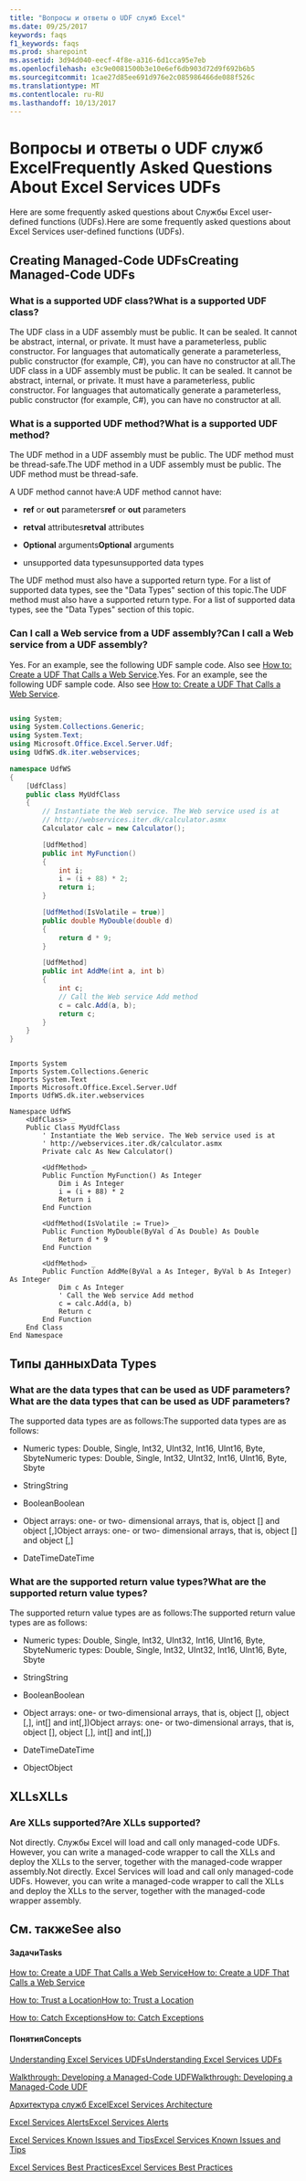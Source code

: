 ```yaml
---
title: "Вопросы и ответы о UDF служб Excel"
ms.date: 09/25/2017
keywords: faqs
f1_keywords: faqs
ms.prod: sharepoint
ms.assetid: 3d94d040-eecf-4f8e-a316-6d1cca95e7eb
ms.openlocfilehash: e3c9e0081500b3e10e6ef6db903d72d9f692b6b5
ms.sourcegitcommit: 1cae27d85ee691d976e2c085986466de088f526c
ms.translationtype: MT
ms.contentlocale: ru-RU
ms.lasthandoff: 10/13/2017
---
```

# <a name="frequently-asked-questions-about-excel-services-udfs"></a><span data-ttu-id="14ac1-103">Вопросы и ответы о UDF служб Excel</span><span class="sxs-lookup"><span data-stu-id="14ac1-103">Frequently Asked Questions About Excel Services UDFs</span></span>

<span data-ttu-id="14ac1-104">Here are some frequently asked questions about Службы Excel user-defined functions (UDFs).</span><span class="sxs-lookup"><span data-stu-id="14ac1-104">Here are some frequently asked questions about Excel Services user-defined functions (UDFs).</span></span> 
  
    
    


## <a name="creating-managed-code-udfs"></a><span data-ttu-id="14ac1-105">Creating Managed-Code UDFs</span><span class="sxs-lookup"><span data-stu-id="14ac1-105">Creating Managed-Code UDFs</span></span>


### <a name="what-is-a-supported-udf-class"></a><span data-ttu-id="14ac1-106">What is a supported UDF class?</span><span class="sxs-lookup"><span data-stu-id="14ac1-106">What is a supported UDF class?</span></span>

<span data-ttu-id="14ac1-p101">The UDF class in a UDF assembly must be public. It can be sealed. It cannot be abstract, internal, or private. It must have a parameterless, public constructor. For languages that automatically generate a parameterless, public constructor (for example, C#), you can have no constructor at all.</span><span class="sxs-lookup"><span data-stu-id="14ac1-p101">The UDF class in a UDF assembly must be public. It can be sealed. It cannot be abstract, internal, or private. It must have a parameterless, public constructor. For languages that automatically generate a parameterless, public constructor (for example, C#), you can have no constructor at all.</span></span>
  
    
    

### <a name="what-is-a-supported-udf-method"></a><span data-ttu-id="14ac1-112">What is a supported UDF method?</span><span class="sxs-lookup"><span data-stu-id="14ac1-112">What is a supported UDF method?</span></span>

<span data-ttu-id="14ac1-p102">The UDF method in a UDF assembly must be public. The UDF method must be thread-safe.</span><span class="sxs-lookup"><span data-stu-id="14ac1-p102">The UDF method in a UDF assembly must be public. The UDF method must be thread-safe.</span></span>
  
    
    
<span data-ttu-id="14ac1-115">A UDF method cannot have:</span><span class="sxs-lookup"><span data-stu-id="14ac1-115">A UDF method cannot have:</span></span> 
  
    
    

- <span data-ttu-id="14ac1-116">**ref** or **out** parameters</span><span class="sxs-lookup"><span data-stu-id="14ac1-116">**ref** or **out** parameters</span></span>
    
  
- <span data-ttu-id="14ac1-117">**retval** attributes</span><span class="sxs-lookup"><span data-stu-id="14ac1-117">**retval** attributes</span></span>
    
  
- <span data-ttu-id="14ac1-118">**Optional** arguments</span><span class="sxs-lookup"><span data-stu-id="14ac1-118">**Optional** arguments</span></span>
    
  
- <span data-ttu-id="14ac1-119">unsupported data types</span><span class="sxs-lookup"><span data-stu-id="14ac1-119">unsupported data types</span></span>
    
  
<span data-ttu-id="14ac1-p103">The UDF method must also have a supported return type. For a list of supported data types, see the "Data Types" section of this topic.</span><span class="sxs-lookup"><span data-stu-id="14ac1-p103">The UDF method must also have a supported return type. For a list of supported data types, see the "Data Types" section of this topic.</span></span>
  
    
    

### <a name="can-i-call-a-web-service-from-a-udf-assembly"></a><span data-ttu-id="14ac1-122">Can I call a Web service from a UDF assembly?</span><span class="sxs-lookup"><span data-stu-id="14ac1-122">Can I call a Web service from a UDF assembly?</span></span>

<span data-ttu-id="14ac1-p104">Yes. For an example, see the following UDF sample code. Also see  [How to: Create a UDF That Calls a Web Service](how-to-create-a-udf-that-calls-a-web-service.md).</span><span class="sxs-lookup"><span data-stu-id="14ac1-p104">Yes. For an example, see the following UDF sample code. Also see  [How to: Create a UDF That Calls a Web Service](how-to-create-a-udf-that-calls-a-web-service.md).</span></span>
  
    
    

```cs

using System;
using System.Collections.Generic;
using System.Text;
using Microsoft.Office.Excel.Server.Udf;
using UdfWS.dk.iter.webservices;

namespace UdfWS
{
    [UdfClass]
    public class MyUdfClass
    {
        // Instantiate the Web service. The Web service used is at   
        // http://webservices.iter.dk/calculator.asmx
        Calculator calc = new Calculator();

        [UdfMethod]
        public int MyFunction()
        {
            int i;
            i = (i + 88) * 2;
            return i;
        }

        [UdfMethod(IsVolatile = true)]
        public double MyDouble(double d)
        {
            return d * 9;
        }

        [UdfMethod]
        public int AddMe(int a, int b)
        {
            int c;
            // Call the Web service Add method
            c = calc.Add(a, b);
            return c;
        }        
    }
}
```


```VB.net

Imports System
Imports System.Collections.Generic
Imports System.Text
Imports Microsoft.Office.Excel.Server.Udf
Imports UdfWS.dk.iter.webservices

Namespace UdfWS
    <UdfClass> _
    Public Class MyUdfClass
        ' Instantiate the Web service. The Web service used is at   
        ' http://webservices.iter.dk/calculator.asmx
        Private calc As New Calculator()

        <UdfMethod> _
        Public Function MyFunction() As Integer
            Dim i As Integer
            i = (i + 88) * 2
            Return i
        End Function

        <UdfMethod(IsVolatile := True)> _
        Public Function MyDouble(ByVal d As Double) As Double
            Return d * 9
        End Function

        <UdfMethod> _
        Public Function AddMe(ByVal a As Integer, ByVal b As Integer) As Integer
            Dim c As Integer
            ' Call the Web service Add method
            c = calc.Add(a, b)
            Return c
        End Function
    End Class
End Namespace
```


## <a name="data-types"></a><span data-ttu-id="14ac1-126">Типы данных</span><span class="sxs-lookup"><span data-stu-id="14ac1-126">Data Types</span></span>


### <a name="what-are-the-data-types-that-can-be-used-as-udf-parameters"></a><span data-ttu-id="14ac1-127">What are the data types that can be used as UDF parameters?</span><span class="sxs-lookup"><span data-stu-id="14ac1-127">What are the data types that can be used as UDF parameters?</span></span>

<span data-ttu-id="14ac1-128">The supported data types are as follows:</span><span class="sxs-lookup"><span data-stu-id="14ac1-128">The supported data types are as follows:</span></span>
  
    
    

- <span data-ttu-id="14ac1-129">Numeric types: Double, Single, Int32, UInt32, Int16, UInt16, Byte, Sbyte</span><span class="sxs-lookup"><span data-stu-id="14ac1-129">Numeric types: Double, Single, Int32, UInt32, Int16, UInt16, Byte, Sbyte</span></span>
    
  
- <span data-ttu-id="14ac1-130">String</span><span class="sxs-lookup"><span data-stu-id="14ac1-130">String</span></span>
    
  
- <span data-ttu-id="14ac1-131">Boolean</span><span class="sxs-lookup"><span data-stu-id="14ac1-131">Boolean</span></span>
    
  
- <span data-ttu-id="14ac1-132">Object arrays: one- or two- dimensional arrays, that is, object [] and object [,]</span><span class="sxs-lookup"><span data-stu-id="14ac1-132">Object arrays: one- or two- dimensional arrays, that is, object [] and object [,]</span></span>
    
  
- <span data-ttu-id="14ac1-133">DateTime</span><span class="sxs-lookup"><span data-stu-id="14ac1-133">DateTime</span></span> 
    
  

### <a name="what-are-the-supported-return-value-types"></a><span data-ttu-id="14ac1-134">What are the supported return value types?</span><span class="sxs-lookup"><span data-stu-id="14ac1-134">What are the supported return value types?</span></span>

<span data-ttu-id="14ac1-135">The supported return value types are as follows:</span><span class="sxs-lookup"><span data-stu-id="14ac1-135">The supported return value types are as follows:</span></span>
  
    
    

- <span data-ttu-id="14ac1-136">Numeric types: Double, Single, Int32, UInt32, Int16, UInt16, Byte, Sbyte</span><span class="sxs-lookup"><span data-stu-id="14ac1-136">Numeric types: Double, Single, Int32, UInt32, Int16, UInt16, Byte, Sbyte</span></span>
    
  
- <span data-ttu-id="14ac1-137">String</span><span class="sxs-lookup"><span data-stu-id="14ac1-137">String</span></span>
    
  
- <span data-ttu-id="14ac1-138">Boolean</span><span class="sxs-lookup"><span data-stu-id="14ac1-138">Boolean</span></span>
    
  
- <span data-ttu-id="14ac1-139">Object arrays: one- or two-dimensional arrays, that is, object [], object [,], int[] and int[,])</span><span class="sxs-lookup"><span data-stu-id="14ac1-139">Object arrays: one- or two-dimensional arrays, that is, object [], object [,], int[] and int[,])</span></span>
    
  
- <span data-ttu-id="14ac1-140">DateTime</span><span class="sxs-lookup"><span data-stu-id="14ac1-140">DateTime</span></span> 
    
  
- <span data-ttu-id="14ac1-141">Object</span><span class="sxs-lookup"><span data-stu-id="14ac1-141">Object</span></span>
    
  

## <a name="xlls"></a><span data-ttu-id="14ac1-142">XLLs</span><span class="sxs-lookup"><span data-stu-id="14ac1-142">XLLs</span></span>


### <a name="are-xlls-supported"></a><span data-ttu-id="14ac1-143">Are XLLs supported?</span><span class="sxs-lookup"><span data-stu-id="14ac1-143">Are XLLs supported?</span></span>

<span data-ttu-id="14ac1-p105">Not directly. Службы Excel will load and call only managed-code UDFs. However, you can write a managed-code wrapper to call the XLLs and deploy the XLLs to the server, together with the managed-code wrapper assembly.</span><span class="sxs-lookup"><span data-stu-id="14ac1-p105">Not directly. Excel Services will load and call only managed-code UDFs. However, you can write a managed-code wrapper to call the XLLs and deploy the XLLs to the server, together with the managed-code wrapper assembly.</span></span>
  
    
    

## <a name="see-also"></a><span data-ttu-id="14ac1-147">См. также</span><span class="sxs-lookup"><span data-stu-id="14ac1-147">See also</span></span>


#### <a name="tasks"></a><span data-ttu-id="14ac1-148">Задачи</span><span class="sxs-lookup"><span data-stu-id="14ac1-148">Tasks</span></span>


  
    
    
 [<span data-ttu-id="14ac1-149">How to: Create a UDF That Calls a Web Service</span><span class="sxs-lookup"><span data-stu-id="14ac1-149">How to: Create a UDF That Calls a Web Service</span></span>](how-to-create-a-udf-that-calls-a-web-service.md)
  
    
    
 [<span data-ttu-id="14ac1-150">How to: Trust a Location</span><span class="sxs-lookup"><span data-stu-id="14ac1-150">How to: Trust a Location</span></span>](how-to-trust-a-location.md)
  
    
    
 [<span data-ttu-id="14ac1-151">How to: Catch Exceptions</span><span class="sxs-lookup"><span data-stu-id="14ac1-151">How to: Catch Exceptions</span></span>](how-to-catch-exceptions.md)
#### <a name="concepts"></a><span data-ttu-id="14ac1-152">Понятия</span><span class="sxs-lookup"><span data-stu-id="14ac1-152">Concepts</span></span>


  
    
    
 [<span data-ttu-id="14ac1-153">Understanding Excel Services UDFs</span><span class="sxs-lookup"><span data-stu-id="14ac1-153">Understanding Excel Services UDFs</span></span>](understanding-excel-services-udfs.md)
  
    
    
 [<span data-ttu-id="14ac1-154">Walkthrough: Developing a Managed-Code UDF</span><span class="sxs-lookup"><span data-stu-id="14ac1-154">Walkthrough: Developing a Managed-Code UDF</span></span>](walkthrough-developing-a-managed-code-udf.md)
  
    
    
 [<span data-ttu-id="14ac1-155">Архитектура служб Excel</span><span class="sxs-lookup"><span data-stu-id="14ac1-155">Excel Services Architecture</span></span>](excel-services-architecture.md)
  
    
    
 [<span data-ttu-id="14ac1-156">Excel Services Alerts</span><span class="sxs-lookup"><span data-stu-id="14ac1-156">Excel Services Alerts</span></span>](excel-services-alerts.md)
  
    
    
 [<span data-ttu-id="14ac1-157">Excel Services Known Issues and Tips</span><span class="sxs-lookup"><span data-stu-id="14ac1-157">Excel Services Known Issues and Tips</span></span>](excel-services-known-issues-and-tips.md)
  
    
    
 [<span data-ttu-id="14ac1-158">Excel Services Best Practices</span><span class="sxs-lookup"><span data-stu-id="14ac1-158">Excel Services Best Practices</span></span>](excel-services-best-practices.md)
